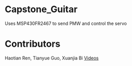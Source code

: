# Capstone_Guitar
Uses MSP430FR2467 to send PMW and control the servo 
# Contributors
Haotian Ren, Tianyue Guo, Xuanjia Bi
[Videos](https://www.youtube.com/watch?v=FNJ_LDhCocQ&t=4s)
